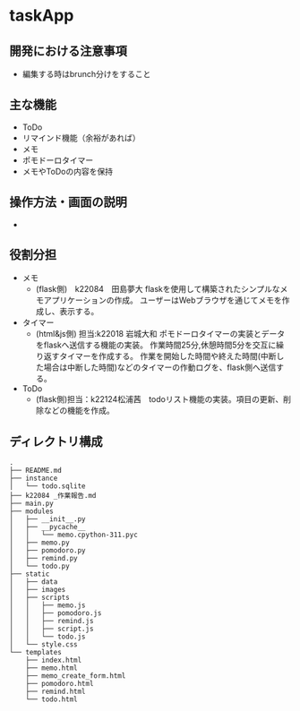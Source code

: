 # taskApp

## 開発における注意事項
- 編集する時はbrunch分けをすること

## 主な機能
- ToDo
- リマインド機能（余裕があれば）
- メモ
- ポモドーロタイマー
- メモやToDoの内容を保持

## 操作方法・画面の説明
- 

## 役割分担
- メモ
  - (flask側)　k22084　田島夢大
flaskを使用して構築されたシンプルなメモアプリケーションの作成。
ユーザーはWebブラウザを通じてメモを作成し、表示する。
- タイマー
  - (html&js側) 担当:k22018 岩城大和 
      ポモドーロタイマーの実装とデータをflaskへ送信する機能の実装。
      作業時間25分,休憩時間5分を交互に繰り返すタイマーを作成する。
      作業を開始した時間や終えた時間(中断した場合は中断した時間)などのタイマーの作動ログを、flask側へ送信する。
- ToDo
  - (flask側)担当：k22124松浦茜　todoリスト機能の実装。項目の更新、削除などの機能を作成。

## ディレクトリ構成
```
.
├── README.md
├── instance
│   └── todo.sqlite
├── k22084 _作業報告.md
├── main.py
├── modules
│   ├── __init__.py
│   ├── __pycache__
│   │   └── memo.cpython-311.pyc
│   ├── memo.py
│   ├── pomodoro.py
│   ├── remind.py
│   └── todo.py
├── static
│   ├── data
│   ├── images
│   ├── scripts
│   │   ├── memo.js
│   │   ├── pomodoro.js
│   │   ├── remind.js
│   │   ├── script.js
│   │   └── todo.js
│   └── style.css
└── templates
    ├── index.html
    ├── memo.html
    ├── memo_create_form.html
    ├── pomodoro.html
    ├── remind.html
    └── todo.html
```